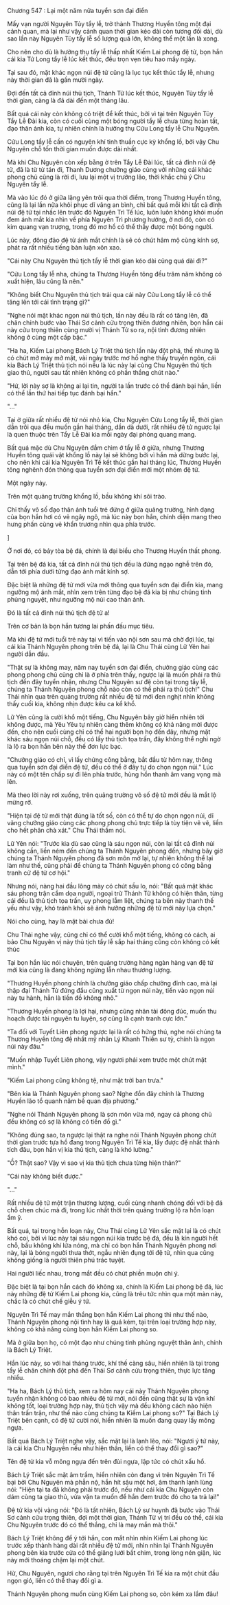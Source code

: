 




Chương 547 : Lại một năm nữa tuyển sơn đại điển


Mấy vạn người Nguyên Tủy tẩy lễ, trở thành Thương Huyền tông một đại cảnh quan, mà lại như vậy cảnh quan thời gian kéo dài còn tương đối dài, dù sao lần này Nguyên Tủy tẩy lễ số lượng quá lớn, không thể một lần là xong.

Cho nên cho dù là hưởng thụ tẩy lễ thấp nhất Kiếm Lai phong đệ tử, bọn hắn cái kia Tứ Long tẩy lễ lúc kết thúc, đều trọn vẹn tiêu hao mấy ngày.

Tại sau đó, mặt khác ngọn núi đệ tử cũng là lục tục kết thúc tẩy lễ, nhưng này thời gian đã là gần mười ngày.

Đợi đến tất cả đỉnh núi thủ tịch, Thánh Tử lúc kết thúc, Nguyên Tủy tẩy lễ thời gian, càng là đã dài đến một tháng lâu.

Bất quá cái này còn không có triệt để kết thúc, bởi vì tại trên Nguyên Tủy Tẩy Lễ Đài kia, còn có cuối cùng một bóng người tẩy lễ chưa từng hoàn tất, đạo thân ảnh kia, tự nhiên chính là hưởng thụ Cửu Long tẩy lễ Chu Nguyên.

Cửu Long tẩy lễ cần có nguyên khí tinh thuần cực kỳ khổng lồ, bởi vậy Chu Nguyên chỗ tốn thời gian muốn được dài nhất.

Mà khi Chu Nguyên còn xếp bằng ở trên Tẩy Lễ Đài lúc, tất cả đỉnh núi đệ tử, đã là từ từ tán đi, Thanh Dương chưởng giáo cùng với những cái khác phong chủ cũng là rời đi, lưu lại một vị trưởng lão, thời khắc chú ý Chu Nguyên tẩy lễ.

Mà vào lúc đó ở giữa lặng yên trôi qua thời điểm, trong Thương Huyền tông, cũng là lại lần nữa khôi phục dĩ vãng an bình, chỉ bất quá mỗi khi tất cả đỉnh núi đệ tử tại nhấc lên trước đó Nguyên Trì Tế lúc, luôn luôn không khỏi muốn đem ánh mắt kia nhìn về phía Nguyên Trì phương hướng, ở nơi đó, còn có kim quang vạn trượng, trong đó mơ hồ có thể thấy được một bóng người.

Lúc này, đông đảo đệ tử ánh mắt chính là sẽ có chút hâm mộ cùng kính sợ, phát ra rất nhiều tiếng bàn luận xôn xao.

"Cái này Chu Nguyên thủ tịch tẩy lễ thời gian kéo dài cũng quá dài đi?"

"Cửu Long tẩy lễ nha, chúng ta Thương Huyền tông đều trăm năm không có xuất hiện, lâu cũng là nên."

"Không biết Chu Nguyên thủ tịch trải qua cái này Cửu Long tẩy lễ có thể tăng lên tới cái tình trạng gì?"

"Nghe nói mặt khác ngọn núi thủ tịch, lần này đều là rất có tăng lên, đã chân chính bước vào Thái Sơ cảnh cửu trọng thiên đương nhiên, bọn hắn cái này cửu trọng thiên cùng mười vị Thánh Tử so ra, nội tình đương nhiên không ở cùng một cấp bậc."

"Ha ha, Kiếm Lai phong Bách Lý Triệt thủ tịch lần này đột phá, thế nhưng là có chút mở mày mở mặt, vài ngày trước mơ hồ nghe thấy truyền ngôn, cái kia Bách Lý Triệt thủ tịch nói nếu là lúc này lại cùng Chu Nguyên thủ tịch giao thủ, người sau tất nhiên không có phần thắng chút nào."

"Hứ, lời này sợ là không ai lại tin, người ta lần trước có thể đánh bại hắn, liền có thể lần thứ hai tiếp tục đánh bại hắn."

"..."

Tại ở giữa rất nhiều đệ tử nói nhỏ kia, Chu Nguyên Cửu Long tẩy lễ, thời gian dần trôi qua đều muốn gần hai tháng, dần dà dưới, rất nhiều đệ tử ngược lại là quen thuộc trên Tẩy Lễ Đài kia mỗi ngày đại phóng quang mang.

Bất quá mặc dù Chu Nguyên đắm chìm ở tẩy lễ ở giữa, nhưng Thương Huyền tông quái vật khổng lồ này lại sẽ không bởi vì hắn mà dừng bước lại, cho nên khi cái kia Nguyên Trì Tế kết thúc gần hai tháng lúc, Thương Huyền tông nghênh đón thông qua tuyển sơn đại điển mới một nhóm đệ tử.

Một ngày này.

Trên một quảng trường khổng lồ, bầu không khí sôi trào.

Chỉ thấy vô số đạo thân ảnh tuổi trẻ đứng ở giữa quảng trường, hình dạng của bọn hắn hơi có vẻ ngây ngô, mà lúc này bọn hắn, chính diện mang theo hưng phấn cùng vẻ khẩn trương nhìn qua phía trước.

]

Ở nơi đó, có bảy tòa bệ đá, chính là đại biểu cho Thương Huyền thất phong.

Tại trên bệ đá kia, tất cả đỉnh núi thủ tịch đều là đứng ngạo nghễ trên đó, dẫn tới phía dưới từng đạo ánh mắt kính sợ.

Đặc biệt là những đệ tử mới vừa mới thông qua tuyển sơn đại điển kia, mang ngưỡng mộ ánh mắt, nhìn xem trên từng đạo bệ đá kia bị như chúng tinh phủng nguyệt, như ngưỡng mộ núi cao thân ảnh.

Đó là tất cả đỉnh núi thủ tịch đệ tử a!

Trên cơ bản là bọn hắn tương lai phấn đấu mục tiêu.

Mà khi đệ tử mới tuổi trẻ này tại vì tiến vào nội sơn sau mà chờ đợi lúc, tại cái kia Thánh Nguyên phong trên bệ đá, lại là Chu Thái cùng Lữ Yên hai người dẫn đầu.

"Thật sự là không may, năm nay tuyển sơn đại điển, chưởng giáo cùng các phong phong chủ cũng chỉ là ở phía trên thấy, ngược lại là muốn phái ra thủ tịch đến đây tuyển nhận, nhưng Chu Nguyên sư đệ còn tại trong tẩy lễ, chúng ta Thánh Nguyên phong chỗ nào còn có thể phái ra thủ tịch!" Chu Thái nhìn qua trên quảng trường rất nhiều đệ tử mới đen nghịt nhìn không thấy cuối kia, không nhịn được kêu ca kể khổ.

Lữ Yên cũng là cười khổ một tiếng, Chu Nguyên bây giờ hiển nhiên tới không được, mà Yêu Yêu tự nhiên càng thêm không có khả năng mời được đến, cho nên cuối cùng chỉ có thể hai người bọn họ đến đây, nhưng mặt khác sáu ngọn núi chỗ, đều có lấy thủ tịch tọa trấn, đây không thể nghi ngờ là lộ ra bọn hắn bên này thế đơn lực bạc.

"Chưởng giáo có chỉ, vì lấy chứng công bằng, bắt đầu từ hôm nay, thông qua tuyển sơn đại điển đệ tử, đều có thể ở đây tự do chọn ngọn núi." Lúc này có một tên chấp sự đi lên phía trước, hùng hồn thanh âm vang vọng mà lên.

Mà theo lời này rơi xuống, trên quảng trường vô số đệ tử mới đều là mắt lộ mừng rỡ.

"Hiện tại đệ tử mới thật đúng là tốt số, còn có thể tự do chọn ngọn núi, dĩ vãng chưởng giáo cùng các phong phong chủ trực tiếp là tùy tiện vẽ vẽ, liền cho hết phân chà xát." Chu Thái thầm nói.

Lữ Yên nói: "Trước kia dù sao cũng là sáu ngọn núi, còn lại tất cả đỉnh núi không cần, liền ném đến chúng ta Thánh Nguyên phong đến, nhưng bây giờ chúng ta Thánh Nguyên phong đã sơn môn mở lại, tự nhiên không thể lại làm như thế, cũng phải để chúng ta Thánh Nguyên phong có công bằng tranh cử đệ tử cơ hội."

Nhưng nói, nàng hai đầu lông mày có chút sầu lo, nói: "Bất quá mặt khác sáu phong trận cầm dọa người, ngoại trừ Thánh Tử không có hiện thân, từng cái đều là thủ tịch tọa trấn, uy phong lẫm liệt, chúng ta bên này thanh thế yếu như vậy, khó tránh khỏi sẽ ảnh hưởng những đệ tử mới này lựa chọn."

Nói cho cùng, hay là mặt bài chưa đủ!

Chu Thái nghe vậy, cũng chỉ có thể cười khổ một tiếng, không có cách, ai bảo Chu Nguyên vị này thủ tịch tẩy lễ sắp hai tháng cũng còn không có kết thúc

Tại bọn hắn lúc nói chuyện, trên quảng trường hàng ngàn hàng vạn đệ tử mới kia cũng là đang không ngừng lẫn nhau thương lượng.

"Thương Huyền phong chính là chưởng giáo chấp chưởng đỉnh cao, mà lại thập đại Thánh Tử đứng đầu cũng xuất từ ngọn núi này, tiến vào ngọn núi này tu hành, hẳn là tiền đồ không nhỏ."

"Thương Huyền phong là lợi hại, nhưng cũng nhân tài đông đúc, muốn thu hoạch được tài nguyên tu luyện, sợ cũng là cạnh tranh cực lớn."

"Ta đối với Tuyết Liên phong ngược lại là rất có hứng thú, nghe nói chúng ta Thương Huyền tông đệ nhất mỹ nhân Lý Khanh Thiền sư tỷ, chính là ngọn núi này đâu."

"Muốn nhập Tuyết Liên phong, vậy ngươi phải xem trước một chút mặt mình."

"Kiếm Lai phong cũng không tệ, như mặt trời ban trưa."

"Bên kia là Thánh Nguyên phong sao? Nghe đồn đây chính là Thương Huyền lão tổ quanh năm bế quan địa phương."

"Nghe nói Thánh Nguyên phong là sơn môn vừa mở, ngay cả phong chủ đều không có sợ là không có tiền đồ gì."

"Không đúng sao, ta ngược lại thật ra nghe nói Thánh Nguyên phong chút thời gian trước tựa hồ đang trong Nguyên Trì Tế kia, lấy được đệ nhất thành tích đâu, bọn hắn vị kia thủ tịch, càng là khó lường."

"Ồ? Thật sao? Vậy vì sao vị kia thủ tịch chưa từng hiện thân?"

"Cái này không biết được."

"..."

Rất nhiều đệ tử một trận thương lượng, cuối cùng nhanh chóng đối với bệ đá chỗ chen chúc mà đi, trong lúc nhất thời trên quảng trường lộ ra hỗn loạn ầm ỹ.

Bất quá, tại trong hỗn loạn này, Chu Thái cùng Lữ Yên sắc mặt lại là có chút khó coi, bởi vì lúc này tại sáu ngọn núi kia trước bệ đá, đều là kín người hết chỗ, bầu không khí lửa nóng, mà chỉ có bọn hắn Thánh Nguyên phong nơi này, lại là bóng người thưa thớt, ngẫu nhiên đụng tới đệ tử, nhìn qua cũng không giống là người thiên phú trác tuyệt.

Hai người liếc nhau, trong mắt đều có chút phiền muộn chi ý.

Đặc biệt là tại bọn hắn cách đó không xa, chính là Kiếm Lai phong bệ đá, lúc này những đệ tử Kiếm Lai phong kia, cũng là trêu tức nhìn qua một màn này, chắc là có chút chế giễu ý tứ.

Nguyên Trì Tế may mắn thắng bọn hắn Kiếm Lai phong thì như thế nào, Thánh Nguyên phong nội tình hay là quá kém, tại trên loại trường hợp này, không có khả năng cùng bọn hắn Kiếm Lai phong so.

Mà ở giữa bọn họ, có một đạo như chúng tinh phủng nguyệt thân ảnh, chính là Bách Lý Triệt.

Hắn lúc này, so với hai tháng trước, khí thế càng sâu, hiển nhiên là tại trong tẩy lễ chân chính đột phá đến Thái Sơ cảnh cửu trọng thiên, thực lực tăng nhiều.

"Ha ha, Bách Lý thủ tịch, xem ra hôm nay cái này Thánh Nguyên phong tuyển nhận không có bao nhiêu đệ tử mới, nói đến cũng thật sự là vận khí không tốt, loại trường hợp này, thủ tịch vậy mà đều không cách nào hiện thân trấn trận, như thế nào cùng chúng ta Kiếm Lai phong so?" Tại Bách Lý Triệt bên cạnh, có đệ tử cười nói, hiển nhiên là muốn đang quay lấy mông ngựa.

Bất quá Bách Lý Triệt nghe vậy, sắc mặt lại là lạnh lẽo, nói: "Ngươi ý tứ này, là cái kia Chu Nguyên nếu như hiện thân, liền có thể thay đổi gì sao?"

Tên đệ tử kia vỗ mông ngựa đến trên đùi ngựa, lập tức có chút xấu hổ.

Bách Lý Triệt sắc mặt âm trầm, hiển nhiên còn đang vì trên Nguyên Trì Tế bại bởi Chu Nguyên mà phẫn nộ, hắn hít sâu một hơi, âm thanh lạnh lùng nói: "Hiện tại ta đã không phải trước đó, nếu như cái kia Chu Nguyên còn dám cùng ta giao thủ, vừa vặn ta muốn để hắn đem trước đó cho ta trả lại!"

Đệ tử kia vội vàng nói: "Đó là tất nhiên, Bách Lý sư huynh đã bước vào Thái Sơ cảnh cửu trọng thiên, đợi một thời gian, Thánh Tử vị trí đều có thể, cái kia Chu Nguyên trước đó có thể thắng, chỉ là may mắn mà thôi."

Bách Lý Triệt không để ý tới hắn, con mắt nhìn nhìn Kiếm Lai phong lúc trước xếp thành hàng dài rất nhiều đệ tử mới, nhìn nhìn lại Thánh Nguyên phong bên kia trước cửa có thể giăng lưới bắt chim, trong lòng nén giận, lúc này mới thoáng chậm lại một chút.

Hừ, Chu Nguyên, ngươi cho rằng tại trên Nguyên Trì Tế kia ra một chút đầu ngọn gió, liền có thể thay đổi gì a.

Thánh Nguyên phong muốn cùng Kiếm Lai phong so, còn kém xa lắm đâu!




